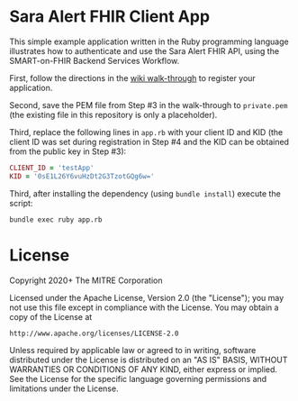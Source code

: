 # Sara Alert FHIR Client App

This simple example application written in the Ruby programming language illustrates how to authenticate and use the Sara Alert FHIR API, using the SMART-on-FHIR Backend Services Workflow.

First, follow the directions in the [wiki walk-through](https://github.com/SaraAlert/saraalert-fhir-ig/wiki/Step-by-Step-Instructions-For-Local-Testing:-SMART-on-FHIR-Backend-Services-Workflow) to register your application.

Second, save the PEM file from Step #3 in the walk-through to `private.pem` (the existing file in this repository is only a placeholder).

Third, replace the following lines in `app.rb` with your client ID and KID (the client ID was set during registration in Step #4 and the KID can be obtained from the public key in Step #3):

```ruby
CLIENT_ID = 'testApp'
KID = '0sE1L26Y6vuHzDt2G3TzotGQg6w='
```

Third, after installing the dependency (using `bundle install`) execute the script:

```
bundle exec ruby app.rb
```

# License

Copyright 2020+ The MITRE Corporation

Licensed under the Apache License, Version 2.0 (the "License");
you may not use this file except in compliance with the License.
You may obtain a copy of the License at

    http://www.apache.org/licenses/LICENSE-2.0

Unless required by applicable law or agreed to in writing, software
distributed under the License is distributed on an "AS IS" BASIS,
WITHOUT WARRANTIES OR CONDITIONS OF ANY KIND, either express or implied.
See the License for the specific language governing permissions and
limitations under the License.
